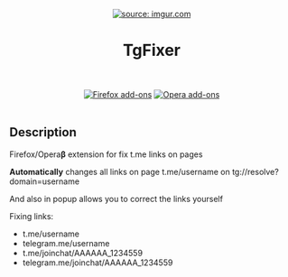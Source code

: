 
<p align="center"><a href="https://imgur.com/yQiqD1Y"><img src="https://i.imgur.com/yQiqD1Y.png?3" title="source: imgur.com" /></a></p>
<h1 align="center">TgFixer</h1>
<p align="center">
  </br></br>
  <a href="https://addons.mozilla.org/ru/firefox/addon/tgfixer/">
    <img src="https://i.imgur.com/dvof8rG.png" alt="Firefox add-ons"></a>
  <a href="https://addons.opera.com/ru/extensions/details/tgfixer/">
    <img src="https://i.imgur.com/wK10qEV.png" alt="Opera add-ons"></a>
  </br></br>
</p>

## Description
Firefox/Opera**β** extension for fix t.me links on pages

**Automatically** changes all links on page t.me/username on tg://resolve?domain=username

And also in popup allows you to correct the links yourself

Fixing links:

+ t.me/username
+ telegram.me/username
+ t.me/joinchat/AAAAAA_1234559
+ telegram.me/joinchat/AAAAAA_1234559
